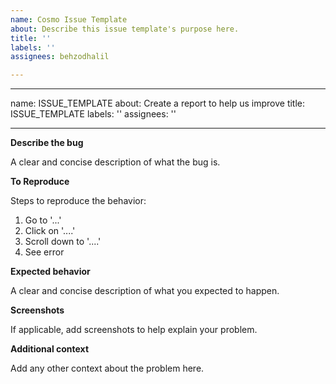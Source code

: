```yaml
---
name: Cosmo Issue Template
about: Describe this issue template's purpose here.
title: ''
labels: ''
assignees: behzodhalil

---
```


---
name: ISSUE_TEMPLATE
about: Create a report to help us improve
title: ISSUE_TEMPLATE
labels: ''
assignees: ''

---

**Describe the bug**

A clear and concise description of what the bug is.

**To Reproduce**

Steps to reproduce the behavior:
1. Go to '...'
2. Click on '....'
3. Scroll down to '....'
4. See error

**Expected behavior**

A clear and concise description of what you expected to happen.

**Screenshots**

If applicable, add screenshots to help explain your problem.

**Additional context**

Add any other context about the problem here.
